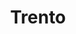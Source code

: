 ---
title: Trento
date: 
draft: false

# descripcion
description : Aro de plata con piedra cubic

materials: Plata 925

color: Plateado y Fucsia

dimensions: 0,7cm x 1cm

code: 01-16-0324

type: "Aros"

categories: []

price: $2.710,00

price_eftvo: $2.300,00

# Images
# first image will be shown in the product page
images:
  # - image: "images/path_to_image"
  # La ubicacion de las imagenes es imagenes/Aros/Aros.Cubic/01-16-0324-trento
  - image: "./images/aros/cubic/01-16-0324-rombo-grande_a.JPG"
  - image: "./images/aros/cubic/01-16-0324-rombo-grande_b.JPG"
---